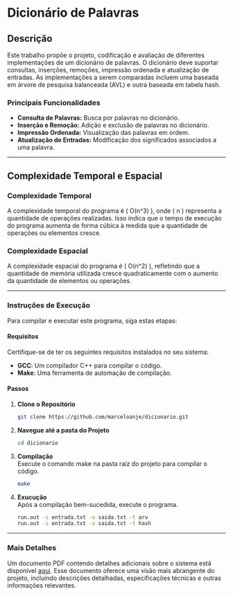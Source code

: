 # Dicionário de Palavras

## Descrição

Este trabalho propõe o projeto, codificação e avaliação de diferentes implementações de um dicionário de palavras. O dicionário deve suportar consultas, inserções, remoções, impressão ordenada e atualização de entradas. As implementações a serem comparadas incluem uma baseada em árvore de pesquisa balanceada (AVL) e outra baseada em tabela hash.
### Principais Funcionalidades

- **Consulta de Palavras:** Busca por palavras no dicionário.
- **Inserção e Remoção:** Adição e exclusão de palavras no dicionário.
- **Impressão Ordenada:** Visualização das palavras em ordem.
- **Atualização de Entradas:** Modificação dos significados associados a uma palavra.

---

## Complexidade Temporal e Espacial

### Complexidade Temporal

A complexidade temporal do programa é \( O(n^3) \), onde \( n \) representa a quantidade de operações realizadas. Isso indica que o tempo de execução do programa aumenta de forma cúbica à medida que a quantidade de operações ou elementos cresce.

### Complexidade Espacial

A complexidade espacial do programa é \( O(n^2) \), refletindo que a quantidade de memória utilizada cresce quadraticamente com o aumento da quantidade de elementos ou operações.

---

### Instruções de Execução

Para compilar e executar este programa, siga estas etapas:

#### Requisitos

Certifique-se de ter os seguintes requisitos instalados no seu sistema:

- **GCC**: Um compilador C++ para compilar o código.
- **Make**: Uma ferramenta de automação de compilação.

#### Passos

1. **Clone o Repositório**
   ```bash
   git clone https://github.com/marceloanje/dicionario.git
   ```

2. **Navegue até a pasta do Projeto**
   ```bash
   cd dicionario
   ```

3. **Compilação**       
   Execute o comando make na pasta raiz do projeto para compilar o código.
   ```bash
   make
   ```
   
4. **Exucução**       
   Após a compilação bem-sucedida, execute o programa.
   ```bash
   run.out -i entrada.txt -o saida.txt -t arv
   run.out -i entrada.txt -o saida.txt -t hash
   ```

---

### Mais Detalhes

Um documento PDF contendo detalhes adicionais sobre o sistema está disponível [aqui](https://github.com/marceloanje/dicionario/blob/main/Documentacao.pdf). Esse documento oferece uma visão mais abrangente do projeto, incluindo descrições detalhadas, especificações técnicas e outras informações relevantes.

